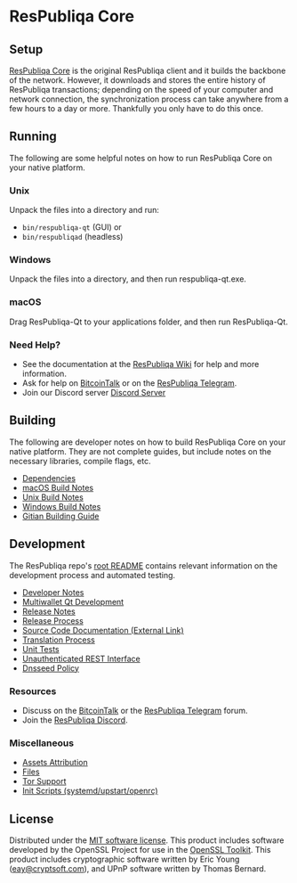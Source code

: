 ResPubliqa Core
=============

Setup
---------------------
[ResPubliqa Core](http://respubliqa.org/wallet) is the original ResPubliqa client and it builds the backbone of the network. However, it downloads and stores the entire history of ResPubliqa transactions; depending on the speed of your computer and network connection, the synchronization process can take anywhere from a few hours to a day or more. Thankfully you only have to do this once.

Running
---------------------
The following are some helpful notes on how to run ResPubliqa Core on your native platform.

### Unix

Unpack the files into a directory and run:

- `bin/respubliqa-qt` (GUI) or
- `bin/respubliqad` (headless)

### Windows

Unpack the files into a directory, and then run respubliqa-qt.exe.

### macOS

Drag ResPubliqa-Qt to your applications folder, and then run ResPubliqa-Qt.

### Need Help?

* See the documentation at the [ResPubliqa Wiki](https://github.com/xash2xash/ResPubliqa/wiki)
for help and more information.
* Ask for help on [BitcoinTalk](https://bitcointalk.org/index.php?topic=1262920.0) or on the [ResPubliqa Telegram](https://t.me/ResPubliqa_chat).
* Join our Discord server [Discord Server](https://discord.gg/7AWCurqn23)

Building
---------------------
The following are developer notes on how to build ResPubliqa Core on your native platform. They are not complete guides, but include notes on the necessary libraries, compile flags, etc.

- [Dependencies](dependencies.md)
- [macOS Build Notes](build-osx.md)
- [Unix Build Notes](build-unix.md)
- [Windows Build Notes](build-windows.md)
- [Gitian Building Guide](gitian-building.md)

Development
---------------------
The ResPubliqa repo's [root README](/README.md) contains relevant information on the development process and automated testing.

- [Developer Notes](developer-notes.md)
- [Multiwallet Qt Development](multiwallet-qt.md)
- [Release Notes](release-notes.md)
- [Release Process](release-process.md)
- [Source Code Documentation (External Link)](https://www.fuzzbawls.pw/respubliqa/doxygen/)
- [Translation Process](translation_process.md)
- [Unit Tests](unit-tests.md)
- [Unauthenticated REST Interface](REST-interface.md)
- [Dnsseed Policy](dnsseed-policy.md)

### Resources
* Discuss on the [BitcoinTalk](https://bitcointalk.org/index.php?topic=1262920.0) or the [ResPubliqa Telegram](https://t.me/ResPubliqa_chat) forum.
* Join the [ResPubliqa Discord](https://discord.gg/7AWCurqn23).

### Miscellaneous
- [Assets Attribution](assets-attribution.md)
- [Files](files.md)
- [Tor Support](tor.md)
- [Init Scripts (systemd/upstart/openrc)](init.md)

License
---------------------
Distributed under the [MIT software license](/COPYING).
This product includes software developed by the OpenSSL Project for use in the [OpenSSL Toolkit](https://www.openssl.org/). This product includes
cryptographic software written by Eric Young ([eay@cryptsoft.com](mailto:eay@cryptsoft.com)), and UPnP software written by Thomas Bernard.
